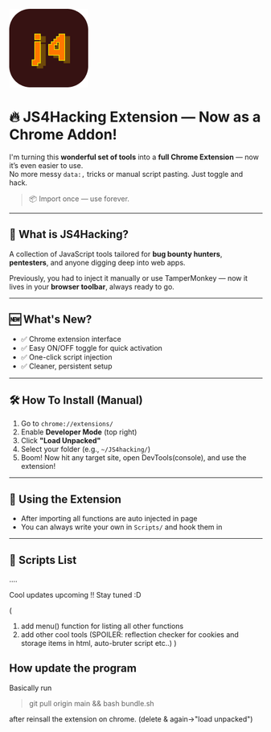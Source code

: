 ![J4](https://github.com/Sevada797/JS4hacking/blob/main/assets/logo.png?raw=true)
# 🔥 JS4Hacking Extension — Now as a Chrome Addon!

I'm turning this **wonderful set of tools** into a **full Chrome Extension** — now it’s even easier to use.  
No more messy `data:,` tricks or manual script pasting. Just toggle and hack.

> 📦 Import once — use forever.

---

## 🧠 What is JS4Hacking?
A collection of JavaScript tools tailored for **bug bounty hunters**, **pentesters**, and anyone digging deep into web apps.

Previously, you had to inject it manually or use TamperMonkey — now it lives in your **browser toolbar**, always ready to go.

---

## 🆕 What's New?
- ✅ Chrome extension interface
- ✅ Easy ON/OFF toggle for quick activation
- ✅ One-click script injection
- ✅ Cleaner, persistent setup

---

## 🛠️ How To Install (Manual)

1. Go to `chrome://extensions/`
2. Enable **Developer Mode** (top right)
3. Click **"Load Unpacked"**
4. Select your folder (e.g., `~/JS4hacking/`)
5. Boom! Now hit any target site, open DevTools(console), and use the extension!

---

## 🧩 Using the Extension
- After importing all functions are auto injected in page
- You can always write your own in `Scripts/` and hook them in

---

## 🧪 Scripts List

....

Cool updates upcoming !! Stay tuned :D


(
1) add menu() function for listing all other functions
2) add other cool tools (SPOILER: reflection checker for cookies and storage items
in html, auto-bruter script etc..)
)

## How update the program
Basically run 
>git pull origin main && bash bundle.sh

after reinsall the extension on chrome. (delete & again->"load unpacked")
